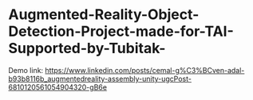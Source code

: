 # Augmented-Reality-Object-Detection-Project-made-for-TAI-Supported-by-Tubitak-
Demo link:
https://www.linkedin.com/posts/cemal-g%C3%BCven-adal-b93b8116b_augmentedreality-assembly-unity-ugcPost-6810120561054904320-gB6e
